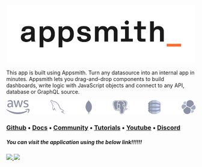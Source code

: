 ![](https://raw.githubusercontent.com/appsmithorg/appsmith/release/static/appsmith_logo_primary.png)

This app is built using Appsmith. Turn any datasource into an internal app in minutes. Appsmith lets you drag-and-drop components to build dashboards, write logic with JavaScript objects and connect to any API, database or GraphQL source.

![](https://raw.githubusercontent.com/appsmithorg/appsmith/release/static/images/integrations.png)

### [Github](https://github.com/appsmithorg/appsmith) • [Docs](https://docs.appsmith.com/?utm_source=github&utm_medium=social&utm_content=appsmith_docs&utm_campaign=null&utm_term=appsmith_docs) • [Community](https://community.appsmith.com/) • [Tutorials](https://github.com/appsmithorg/appsmith/tree/update/readme#tutorials) • [Youtube](https://www.youtube.com/appsmith) • [Discord](https://discord.gg/rBTTVJp)

##### You can visit the application using the below link!!!!!!

###### [![](https://assets.appsmith.com/git-sync/Buttons.svg) ](Cypress/applications/62af53ff78c5ed4cdfd8ddc7/pages/62af53ff78c5ed4cdfd8ddca) [![](https://assets.appsmith.com/git-sync/Buttons2.svg)](Cypress/applications/62af53ff78c5ed4cdfd8ddc7/pages/62af53ff78c5ed4cdfd8ddca/edit)
